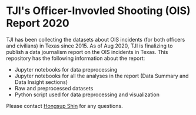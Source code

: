 # TJI's Officer-Invovled Shooting (OIS) Report 2020
TJI has been collecting the datasets about OIS incidents (for both officers and civilians) in Texas since 2015. As of Aug 2020, TJI is finalizing to publish a data journalism report on the OIS incidents in Texas. This repository has the following information about the report:
- Jupyter notebooks for data preprocessing
- Jupyter notebooks for all the analyses in the report (Data Summary and Data Insight sections)
- Raw and preprocessed datasets
- Python script used for data preprocessing and visualization

Please contact [Hongsup Shin](hongsup.shin@pm.me) for any questions.